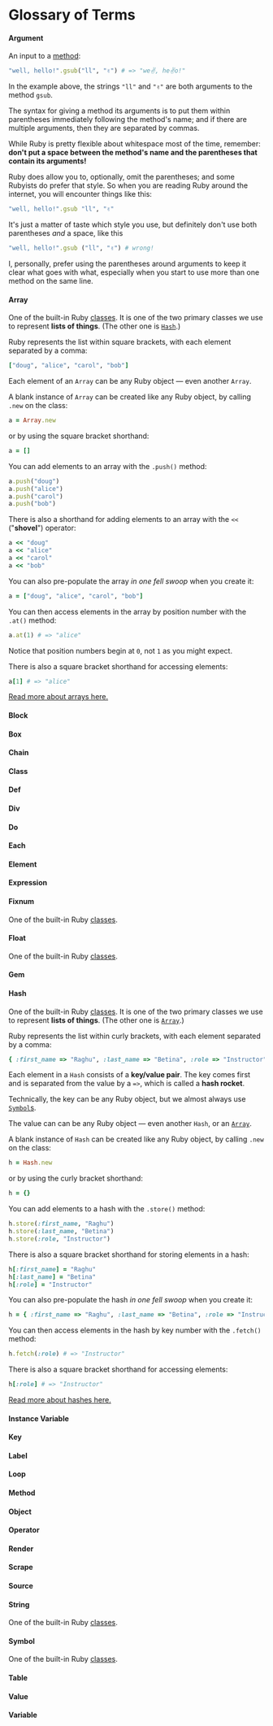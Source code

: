 # Glossary of Terms

#### Argument

An input to a [method](#method):

```ruby
"well, hello!".gsub("ll", "✌️") # => "we✌️, he✌️o!"
```

In the example above, the strings `"ll"` and `"✌️"` are both arguments to the method `gsub`.

The syntax for giving a method its arguments is to put them within parentheses immediately following the method's name; and if there are multiple arguments, then they are separated by commas.

While Ruby is pretty flexible about whitespace most of the time, remember: **don't put a space between the method's name and the parentheses that contain its arguments!**

Ruby does allow you to, optionally, omit the parentheses; and some Rubyists do prefer that style. So when you are reading Ruby around the internet, you will encounter things like this:

```ruby
"well, hello!".gsub "ll", "✌️"
```

It's just a matter of taste which style you use, but definitely don't use both parentheses _and_ a space, like this

```ruby
"well, hello!".gsub ("ll", "✌️") # wrong!
```

I, personally, prefer using the parentheses around arguments to keep it clear what goes with what, especially when you start to use more than one method on the same line.


#### Array

One of the built-in Ruby [classes](#class). It is one of the two primary classes we use to represent **lists of things**. (The other one is [`Hash`](#hash).)

Ruby represents the list within square brackets, with each element separated by a comma:

```ruby
["doug", "alice", "carol", "bob"]
```

Each element of an `Array` can be any Ruby object — even another `Array`.

A blank instance of `Array` can be created like any Ruby object, by calling `.new` on the class:

```ruby
a = Array.new
```

or by using the square bracket shorthand:

```ruby
a = []
```

You can add elements to an array with the `.push()` method:

```ruby
a.push("doug")
a.push("alice")
a.push("carol")
a.push("bob")
```

There is also a shorthand for adding elements to an array with the `<<` ("**shovel**") operator:

```ruby
a << "doug"
a << "alice"
a << "carol"
a << "bob"
```

You can also pre-populate the array _in one fell swoop_ when you create it:

```ruby
a = ["doug", "alice", "carol", "bob"]
```

You can then access elements in the array by position number with the `.at()` method:

```ruby
a.at(1) # => "alice"
```

Notice that position numbers begin at `0`, not `1` as you might expect.

There is also a square bracket shorthand for accessing elements:

```ruby
a[1] # => "alice"
```

[Read more about arrays here.](https://guides.firstdraft.com/fundamental-classes.html#arrays)

#### Block

#### Box

#### Chain

#### Class

#### Def

#### Div

#### Do

#### Each

#### Element

#### Expression

#### Fixnum

One of the built-in Ruby [classes](#class).

#### Float

One of the built-in Ruby [classes](#class).

#### Gem

#### Hash

One of the built-in Ruby [classes](#class). It is one of the two primary classes we use to represent **lists of things**. (The other one is [`Array`](#array).)

Ruby represents the list within curly brackets, with each element separated by a comma:

```ruby
{ :first_name => "Raghu", :last_name => "Betina", :role => "Instructor" }
```

Each element in a `Hash` consists of a **key/value pair**. The key comes first and is separated from the value by a `=>`, which is called a **hash rocket**.

Technically, the key can be any Ruby object, but we almost always use [`Symbol`s](#symbol).

The value can can be any Ruby object — even another `Hash`, or an [`Array`](#array).

A blank instance of `Hash` can be created like any Ruby object, by calling `.new` on the class:

```ruby
h = Hash.new
```

or by using the curly bracket shorthand:

```ruby
h = {}
```

You can add elements to a hash with the `.store()` method:

```ruby
h.store(:first_name, "Raghu")
h.store(:last_name, "Betina")
h.store(:role, "Instructor")
```

There is also a square bracket shorthand for storing elements in a hash:

```ruby
h[:first_name] = "Raghu"
h[:last_name] = "Betina"
h[:role] = "Instructor"
```

You can also pre-populate the hash _in one fell swoop_ when you create it:

```ruby
h = { :first_name => "Raghu", :last_name => "Betina", :role => "Instructor" }
```

You can then access elements in the hash by key number with the `.fetch()` method:

```ruby
h.fetch(:role) # => "Instructor"
```

There is also a square bracket shorthand for accessing elements:

```ruby
h[:role] # => "Instructor"
```

[Read more about hashes here.](https://guides.firstdraft.com/ruby-hashes.html)

#### Instance Variable

#### Key

#### Label

#### Loop

#### Method

#### Object

#### Operator

#### Render

#### Scrape

#### Source

#### String

One of the built-in Ruby [classes](#class).

#### Symbol

One of the built-in Ruby [classes](#class).

#### Table

#### Value

#### Variable
